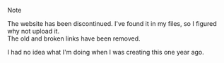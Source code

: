 > [!NOTE]
> The website has been discontinued. I've found it in my files, so I figured why not upload it. </br>
> The old and broken links have been removed.

I had no idea what I'm doing when I was creating this one year ago.
